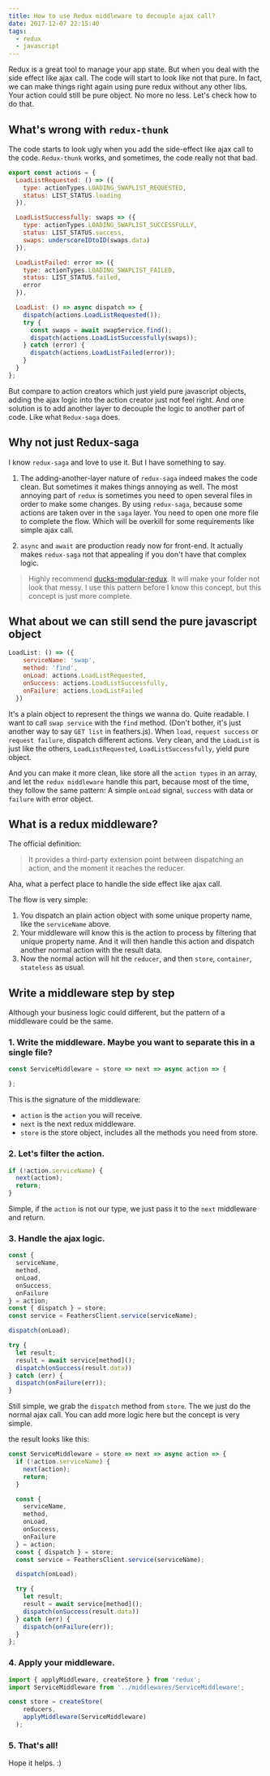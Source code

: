 ```yaml
---
title: How to use Redux middleware to decouple ajax call?
date: 2017-12-07 22:15:40
tags:
  - redux
  - javascript
---
```


Redux is a great tool to manage your app state. But when you deal with the side effect like ajax call. The code will start to look like not that pure. In fact, we can make things right again using pure redux without any other libs. Your action could still be pure object. No more no less. Let's check how to do that.

<!--more-->

## What's wrong with `redux-thunk`

The code starts to look ugly when you add the side-effect like ajax call to the code. `Redux-thunk` works, and sometimes, the code really not that bad. 

```javascript
export const actions = {
  LoadListRequested: () => ({
    type: actionTypes.LOADING_SWAPLIST_REQUESTED,
    status: LIST_STATUS.loading
  }),

  LoadListSuccessfully: swaps => ({
    type: actionTypes.LOADING_SWAPLIST_SUCCESSFULLY,
    status: LIST_STATUS.success,
    swaps: underscoreIDtoID(swaps.data)
  }),

  LoadListFailed: error => ({
    type: actionTypes.LOADING_SWAPLIST_FAILED,
    status: LIST_STATUS.failed,
    error
  }),

  LoadList: () => async dispatch => {
    dispatch(actions.LoadListRequested());
    try {
      const swaps = await swapService.find();
      dispatch(actions.LoadListSuccessfully(swaps));
    } catch (error) {
      dispatch(actions.LoadListFailed(error));
    }
  }
};
```

But compare to action creators which just yield pure javascript objects, adding the ajax logic into the action creator just not feel right. And one solution is to add another layer to decouple the logic to another part of code. Like what `Redux-saga` does.

## Why not just Redux-saga

I know `redux-saga` and love to use it. But I have something to say.

1. The adding-another-layer nature of `redux-saga` indeed makes the code clean. But sometimes it makes things annoying as well. The most annoying part of `redux` is sometimes you need to open several files in order to make some changes. By using `redux-saga`, because some actions are taken over in the `saga` layer. You need to open one more file to complete the flow. Which will be overkill for some requirements like simple ajax call.

2. `async` and `await` are production ready now for front-end. It actually makes `redux-saga` not that appealing if you don't have that complex logic.

> Highly recommend [ducks-modular-redux](https://github.com/erikras/ducks-modular-redux). It will make your folder not look that messy. I use this pattern before I know this concept, but this concept is just more complete.

## What about we can still send the pure javascript object

```javascript
LoadList: () => ({
    serviceName: 'swap',
    method: 'find',
    onLoad: actions.LoadListRequested,
    onSuccess: actions.LoadListSuccessfully,
    onFailure: actions.LoadListFailed
  })
```

It's a plain object to represent the things we wanna do. Quite readable. I want to call `swap service` with the `find` method. (Don't bother, it's just another way to say `GET list` in feathers.js). When `load`, `request success` or `request failure`, dispatch different actions. Very clean, and the `LoadList` is just like the others, `LoadListRequested`, `LoadListSuccessfully`, yield pure object. 

And you can make it more clean, like store all the `action types` in an array, and let the `redux middleware` handle this part, because most of the time, they follow the same pattern: A simple `onLoad` signal, `success` with data or `failure` with error object.

## What is a redux middleware?

The official definition:

> It provides a third-party extension point between dispatching an action, and the moment it reaches the reducer.

Aha, what a perfect place to handle the side effect like ajax call.

The flow is very simple:

1. You dispatch an plain action object with some unique property name, like the `serviceName` above.
1. Your middleware will know this is the action to process by filtering that unique property name. And it will then handle this action and dispatch another normal action with the result data.
1. Now the normal action will hit the `reducer`, and then `store`, `container`, `stateless` as usual.

## Write a middleware step by step

Although your business logic could different, but the pattern of a middleware could be the same.

### 1. Write the middleware. Maybe you want to separate this in a single file?

```javascript
const ServiceMiddleware = store => next => async action => {

};
```

This is the signature of the middleware:

- `action` is the `action` you will receive.
- `next` is the next redux middleware.
- `store` is the store object, includes all the methods you need from store.

### 2. Let's filter the action.

```javascript
if (!action.serviceName) {
  next(action);
  return;
}
```

Simple, if the `action` is not our type, we just pass it to the `next` middleware and return.

### 3. Handle the ajax logic.

```javascript
const {
  serviceName,
  method,
  onLoad,
  onSuccess,
  onFailure
} = action;
const { dispatch } = store;
const service = FeathersClient.service(serviceName);

dispatch(onLoad);

try {
  let result;
  result = await service[method]();
  dispatch(onSuccess(result.data))
} catch (err) {
  dispatch(onFailure(err));
}
```

Still simple, we grab the `dispatch` method from `store`. The we just do the normal ajax call. You can add more logic here but the concept is very simple.

the result looks like this:

```javascript
const ServiceMiddleware = store => next => async action => {
  if (!action.serviceName) {
    next(action);
    return;
  }

  const {
    serviceName,
    method,
    onLoad,
    onSuccess,
    onFailure
  } = action;
  const { dispatch } = store;
  const service = FeathersClient.service(serviceName);

  dispatch(onLoad);

  try {
    let result;
    result = await service[method]();
    dispatch(onSuccess(result.data))
  } catch (err) {
    dispatch(onFailure(err));
  }
};
```

### 4. Apply your middleware.

```javascript
import { applyMiddleware, createStore } from 'redux';
import ServiceMiddleware from '../middlewares/ServiceMiddleware';

const store = createStore(
    reducers,
    applyMiddleware(ServiceMiddleware)
  );
```

### 5. That's all!

Hope it helps. :)
